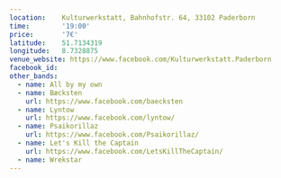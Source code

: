 ```yaml
---
location:    Kulturwerkstatt, Bahnhofstr. 64, 33102 Paderborn
time:        '19:00'
price:       '7€'
latitude:    51.7134319
longitude:   8.7328875
venue_website: https://www.facebook.com/Kulturwerkstatt.Paderborn
facebook_id: 
other_bands:
  - name: All by my own
  - name: Bæcksten
    url: https://www.facebook.com/baecksten
  - name: Lyntow
    url: https://www.facebook.com/lyntow/
  - name: Psaikorillaz
    url: https://www.facebook.com/Psaikorillaz/
  - name: Let's Kill the Captain
    url: https://www.facebook.com/LetsKillTheCaptain/
  - name: Wrekstar
---
```

